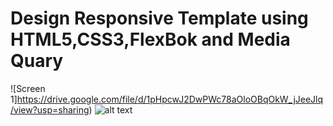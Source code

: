 # Design Responsive Template using HTML5,CSS3,FlexBok and Media Quary 


![Screen 1]https://drive.google.com/file/d/1pHpcwJ2DwPWc78aOloOBqOkW_jJeeJlq/view?usp=sharing)
![alt text](http://url/to/screen1.png)
